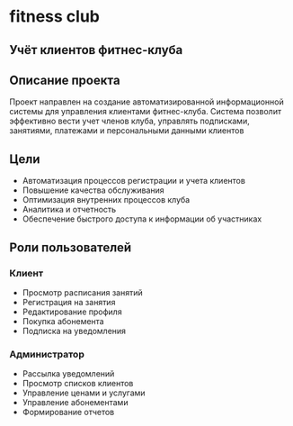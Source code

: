 # fitness club
## Учёт клиентов фитнес-клуба
## Описание проекта

Проект направлен на создание автоматизированной информационной системы для управления клиентами фитнес-клуба. Система позволит эффективно вести учет членов клуба, управлять подписками, занятиями, платежами и персональными данными клиентов

## Цели

- Автоматизация процессов регистрации и учета клиентов
- Повышение качества обслуживания
- Оптимизация внутренних процессов клуба
- Аналитика и отчетность
- Обеспечение быстрого доступа к информации об участниках

##  Роли пользователей

### Клиент
- Просмотр расписания занятий
- Регистрация на занятия
- Редактирование профиля
- Покупка абонемента
- Подписка на уведомления

### Администратор
- Рассылка уведомлений
- Просмотр списков клиентов
- Управление ценами и услугами
- Управление абонементами
- Формирование отчетов